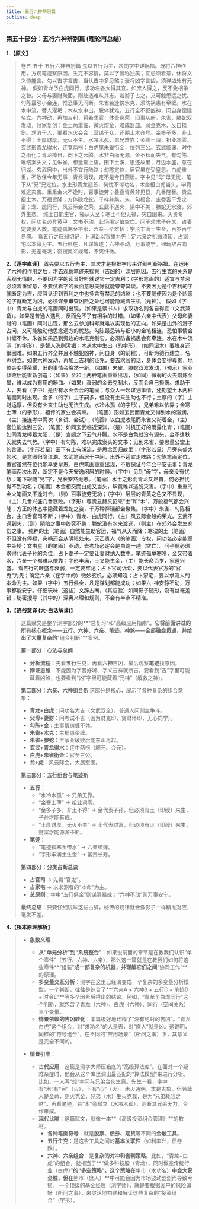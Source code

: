 ```yaml
---
title: 五行六神辨别篇
outline: deep
---
```

  
### **第五十部分：五行六神辨别篇 (理论再总结)**

**1.【原文】**
> 卷五 五十 五行六神辨别篇
> 先以五行为主，次向字中详祸福。既将六神作用，方观笔迹察原因。生克不容情，莫以字音称独美；宜忌须着意，休将文义恃能言。勿以吉字言吉，当认吉中多忌煞；漫将凶字言凶，须详凶处有元神。
> 假如青龙予白虎同行，求功名各大得其宜。如庶人得之，反不免相争之咎。父母与妻财聚面，则赴选难从其志。若游子占之，又可触思远之忧。勾陈最忌小金连，惟恐事无间断。朱雀若逢傍水克，须防祸患有牵缠。水在木中流，替人濯垢；木从水中出，脱体犹难。五行全不犯凶神，问自身德建名立。六神动，再加吉利，将若求官，体贵身荣，旧事从新。朱雀、滕蛇双发动，倾家复创；金土两重临，微火熔金，难成器皿。弱金克木，反自损伤。求济于人，要看水火会合；营谋于众，还期土木齐登。金多子多，非土不得；土厚财厚，无火不生。水冷木孤，弟兄难靠；金寒土薄，祖业凋零。
> 玄武形青龙得水，连登两榜；白虎尾朱雀衔金，位列三公。玄武临渊，时中之雨化；青龙捧日，阕下之云腾。水非白而无源，金不秋而失气。有勾陈，难结案头文；见朱雀，想量堂上语。田下土溪，思还故里；月边水盛，意在归湖。玄武居中，出外不宜行陆路；勾陈定位，居官虽在受皇恩。白虎重重，不敢保今年无事；青龙两现，定不是今日燕居。字中见“母”母无忧，笔下从“兄”兄定位。水土形青龙翘首，何忧不得功名；木金相白虎当头，毕竟难逃灾害。重重金火不逢时，百事徒劳；叠叠青黄非见日，几番隆替。贵显招士木，万福皆隆；方体隐龙蛇，千祥并集。朱、勾相合，主唇舌干戈之富；龙、虎同行，风云际会之荣。玄武不遇火，阴中不美；滕蛇无水渡，郊外生悲。
> 纯土自能生官，福从天至；寒土不但无禄，灾自幽来。天贵专权，问功名必登黄甲；文书不动，赴场闱定值空亡。问子须求子在爻，占妻定要妻入数。笔迹孤寒金带水，六亲一个难招；字形丰满土生金，百岁百年易盛。
> 看五行之旺弱切记，卜词讼以官鬼为先；定六亲之机微须知，占家宅以本命为主。五行俱在，凡谋皆遂；六神不动，万事咸宁。细玩辞占向影，无差毫发；密搜奥义规绳，不爽纤微。

**2.【逐字直译】**
首先要以五行为主，其次才是根据字形来详细判断祸福。在运用了六神的作用之后，才去观察笔迹来探察（吉凶的）深层原因。五行生克的关系是客观无情的，不要因为字的读音好听就说它一定吉利；（字形笔画的）适宜与禁忌必须着重留意，不要仗着字的表面意思美好就能夸夸其谈。不要因为是个吉利的字就断定为吉，应当认识到吉利之中也多含有禁忌的凶煞；也不要随便因为是个凶恶的字就断定为凶，必须详细审查凶险之处也可能隐藏着生机（元神）。
假如（字中）青龙与白虎的笔画同时出现，（如果是读书人）求取功名则各自得宜（文武兼备）。如果是普通人遇到，反而免不了有相争的过错。（如果六亲中代表）父母和妻财的（笔画）同时出现，那么去参加科考就难以实现他的志向。如果是出外的游子占问，又可能触动他思念远方的忧愁。勾陈最忌讳与细小的金笔相连，恐怕事情会纠缠不休。朱雀如果遇到旁边的水笔克制它，必须防备祸患会有牵连。水在木中流淌（的字形），是替人洗刷污垢；木从水中生出（的字形），（如同湿木）要脱身还很困难。如果五行齐全并且不触犯凶神，问自身（的前程），可断为德行建立、名声树立。如果六神发动，再加上吉利的征兆，要去求官的话，身体会变得尊贵，地位会变得荣耀，旧的事情会焕然一新。（如果）朱雀、滕蛇双双发动，（预示）家业倾败后能重新创造；（如果）金和土两种笔画重重出现，（如同）微弱的火去熔炼金属，难以成为有用的器皿。（如果）衰弱的金去克制木，反而会自己损伤。求助于人，要看（字中）是否有水火会合的笔画；与众人一起谋划事情，还期望土木两种笔画同时出现。金多（的字）主子嗣多，但没有土来生助也不行；土厚的（字）主财运厚，但没有火来生助也无法生成。水冷木孤（的字形），兄弟难以依靠；金寒土薄（的字形），祖传的家业会凋零。
（笔画）形如玄武而青龙又得到水的滋润，（主）接连考中两次（乡试、会试）；（笔画）以白虎收尾而朱雀又衔着金，（主）官位能达到三公。（笔画）如同玄武临近深渊，（是）时机正好的雨露化育；（笔画）如同青龙捧着太阳，（是）宫阙之下云气升腾。水不是白色就没有源头，金不逢秋天就失去气势。（字中）有勾陈，难以完成案头的文书；见到朱雀，要思量公堂上的言语。（字形若呈）田下有土有溪流，是思念回归故里；（字形若呈）月旁有盛大的水，是意图归隐江湖。玄武笔画居于中间，出外不适宜走陆路；勾陈笔画定位，做官虽然在位也能享受皇恩。白虎笔画重重出现，不敢保证今年会平安无事；青龙笔画两次出现，断定不是今天安逸闲居的时候。（字中）见到“母”字，母亲没有忧愁；笔下跟随“兄”字，兄长安然无恙。（笔画）水土之形而青龙又昂首，何必担忧得不到功名；（笔画）木金相交而白虎又当头，毕竟难以逃脱灾害。（字中）重重的金火笔画又不逢时令，（则）百事徒劳无功；（字中）层层的青黄之色又不显现，（主）几番兴盛几番衰败。（字形）尊贵显赫又招来“士”和“木”，万般福气都会兴隆；方正的体态中隐藏着龙蛇之姿，千万种祥瑞都会聚集。（字中）朱雀、勾陈相合，主口舌官司不断；（字中）青龙、白虎同行，（主）风云际会般的荣光。玄武不遇到火，（则）阴暗之事中终究不美；滕蛇没有水来渡送，（则主）在郊外会发生悲伤之事。
纯粹的土（笔画）自然能生助官运，福气从天而降；寒湿的土（笔画）不但没有俸禄，灾祸还会从阴暗处来。天乙贵人（的笔画）专权，问功名必定能高中金榜；文书星（的笔画）不动，去考场必定会是白跑一趟（空亡）。问子嗣必须求得代表子孙的爻位，占卜妻子一定要让妻财纳入数中。笔迹孤单寒冷，金又带着水，六亲一个都难以依靠；字形丰满，土又能生金，（主）能长命百岁，家道兴盛。
看五行的旺盛与衰弱，一定要牢记；占卜官司诉讼，要以代表官方的“官鬼”为先；确定六亲（在字中的）微妙玄机，必须知晓；占卜家宅，要以求测人的本命为主。如果（字中）五行俱全，凡是谋划都能成功；如果六-神安静不动，万事都能安宁。仔细玩味（这些）文辞占断，（其应验）如同影子随形，没有丝毫差错；秘密搜寻（其中的）深奥义理和规则，不会有半点不精准。

**3.【通俗意译 (大-白话解读)】**
> 这篇赋文是整个测字部分的**“总复习”和“高级应用指南”**。它将前面讲过的所有核心概念——五行、六神、六亲、笔迹、神煞——全部融会贯通，并给出了大量复杂的**“组合判断”**案例。
> 
> **第一部分：心法与总纲**
> *   **分析流程**：先看**五行**生克，再看**六神**吉凶，最后观察**笔迹**找原因。
> *   **辩证思维**：不能因为字音好听、字义吉祥就断吉。要看到“吉”字里可能藏着凶煞，也要看到“凶”字里可能藏着“元神”（解救之神）。
> 
> **第二部分：六亲、六神组合断**
> 这部分是核心，展示了各种复杂的组合意象：
> *   **青龙+白虎**：问功名大吉（文武双全），普通人问则主争斗。
> *   **父母+妻财**：问考试不吉（因为财克印，贪财坏印，无心向学）。
> *   **勾陈+金**：主事情纠缠不休。
> *   **朱雀+水克**：主祸患牵缠。
> *   **朱雀+滕蛇**：主家业破败后能东山再起。
> *   **玄武+青龙得水**：连中两榜（解元、会元）。
> *   **白虎+朱雀衔金**：官至三公。
> *   **龙+虎**：风云际会，大展宏图。
> 
> **第三部分：五行组合与笔迹断**
> *   **五行**：
>     *   “水冷木孤” -> 兄弟无靠。
>     *   “金寒土薄” -> 祖业凋零。
>     *   “金多子多，非土不得” -> 金代表子孙，但必须有土（印绶）来生，子孙才能有成。
>     *   “土厚财厚，无火不生” -> 土代表财富，但必须有火（印绶）来生，财富才能源源不断。
> *   **笔迹**：
>     *   “笔迹孤寒金带水” -> 六亲缘薄。
>     *   “字形丰满土生金” -> 富贵长寿。
> 
> **第四部分：分类占断总诀**
> *   **占官司** -> 先看“官鬼”。
> *   **占家宅** -> 以求测者的“本命”为主。
> *   **总原则**：字中“五行俱全”则谋事易成；“六神不动”则万事安宁。
> 
> **最终总结**：只要仔细玩味这些占辞，秘传的规律就会像影子一样精准对应，毫发不差。

**4.【根本原理解析】**
> *   **象数义理**：
>     *   **从“单元分析”到“系统整合”**：如果说前面的章节是在教我们认识“单个零件”（五行、六神、六亲），那么这一篇就是在教我们如何将这些零件**“组装”**成一部复杂的机器，并理解它们之间**“协同工作”**的原理。
>     *   **多变量交互分析**：测字在这里已经演变成一个复杂的多变量分析模型。一个判断，往往是综合了**“六亲A + 六神B + 五行C + 笔迹D + 时令E”**等多个因素后得出的结论。例如，“青龙予白虎同行”这个判断，就包含了青龙（六神）、白虎（六神）、同行（空间关系）三个变量。
>     *   **情景依赖的吉凶转化**：本篇极好地诠释了“没有绝对的吉凶”。“青龙白虎”这个组合，对“求功名”的人是吉，对“庶人”就是凶。这说明，同样的“符号组合”，在不同的“应用场景”（所问之事）下，其意义是完全不同的。
> 
> *   **情景引申**：
>     *   **古代应用**：这篇是测字大师压箱底的“高级算法库”。在面对一个疑难杂症时，他会从这个库里调出最匹配的“算法模型”来进行分析。比如，一人写“想”字问与兄弟合伙生意。先生一看，字中有“木”有“目”（火），下有“心”（火）。木火通明，本是吉象。但若此人是金命，则火克金，兄弟（木）生火克我，是为“兄弟耗我之财”。再看笔迹，若“木”旁孤立（水冷木孤），则断其兄弟无力，合作难成。
>     *   **现代比喻**：这篇赋文，就像一本**《高级投资组合管理》**的教材。
>         *   **各种笔画符号**：就是**股票、债券、期货**等不同的**金融工具**。
>         *   **五行生克**：是这些工具之间的**基本关联性**（如利率升，债券跌）。
>         *   **六神、六亲组合**：是**复杂的对冲和套利策略**。比如，“青龙+白虎”的组合，就相当于**“做多科技股（青龙），同时做空传统行业（白虎）”**的“多空策略”。这个策略在**牛市（求功名）**中会大获全胜，但在**熊市（庶人）**中可能会因为市场波动剧烈而导致亏损。
>         一个顶级的基金经理（测字师），就是要根据客户的风险偏好（所问之事），来灵活地构建和解读这些复杂的“投资组合”（字形）。
